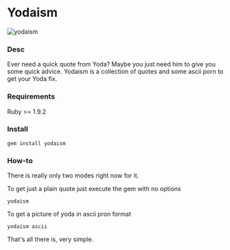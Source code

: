 Yodaism
============

![yodaism](http://imgur.com/5hBdY)

### Desc

Ever need a quick quote from Yoda? Maybe you just need him to give you some quick advice. 
Yodaism is a collection of quotes and some ascii porn to get your Yoda fix.

### Requirements

Ruby >= 1.9.2

### Install

`gem install yodaism`


### How-to

There is really only two modes right now for it.

To get just a plain quote just execute the gem with no options

`yodaism`

To get a picture of yoda in ascii pron format

`yodaism ascii`


That's all there is, very simple.


